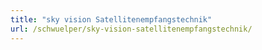 ```yaml
---
title: "sky vision Satellitenempfangstechnik"
url: /schwuelper/sky-vision-satellitenempfangstechnik/
---
```

